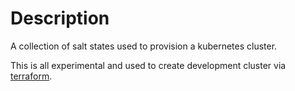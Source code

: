 # Description

A collection of salt states used to provision a kubernetes cluster.

This is all experimental and used to create development cluster via
[terraform](https://gitlab.suse.de/docker/k8s-terraform).